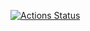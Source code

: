 [![Actions Status](https://github.com/tbrowder/Proc-More/workflows/test/badge.svg)](https://github.com/tbrowder/Proc-More/actions)



